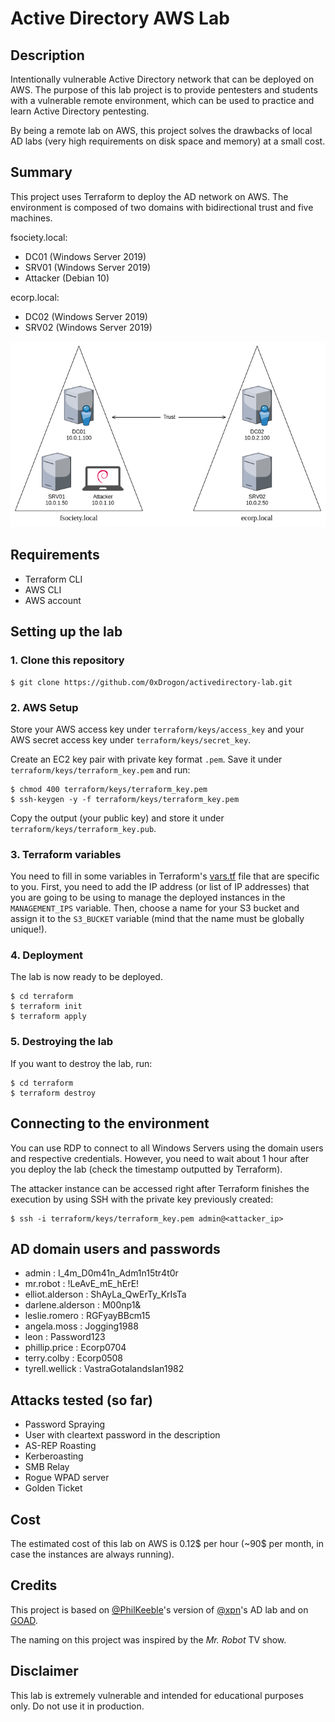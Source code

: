 # Active Directory AWS Lab


## Description

Intentionally vulnerable Active Directory network that can be deployed on AWS. The purpose of this lab project is to provide pentesters and students with a vulnerable remote environment, which can be used to practice and learn Active Directory pentesting.

By being a remote lab on AWS, this project solves the drawbacks of local AD labs (very high requirements on disk space and memory) at a small cost.


## Summary

This project uses Terraform to deploy the AD network on AWS. The environment is composed of two domains with bidirectional trust and five machines.

fsociety.local:
* DC01 (Windows Server 2019)
* SRV01 (Windows Server 2019)
* Attacker (Debian 10)

ecorp.local:
* DC02 (Windows Server 2019)
* SRV02 (Windows Server 2019)

![overview.png](./utils/overview.png)


## Requirements

* Terraform CLI
* AWS CLI
* AWS account


## Setting up the lab

### 1. Clone this repository

```
$ git clone https://github.com/0xDrogon/activedirectory-lab.git
```

### 2. AWS Setup

Store your AWS access key under `terraform/keys/access_key` and your AWS secret access key under `terraform/keys/secret_key`.

Create an EC2 key pair with private key format `.pem`. Save it under `terraform/keys/terraform_key.pem` and run:

```
$ chmod 400 terraform/keys/terraform_key.pem
$ ssh-keygen -y -f terraform/keys/terraform_key.pem
```

Copy the output (your public key) and store it under `terraform/keys/terraform_key.pub`.

### 3. Terraform variables

You need to fill in some variables in Terraform's [vars.tf](./terraform/vars.tf) file that are specific to you. First, you need to add the IP address (or list of IP addresses) that you are going to be using to manage the deployed instances in the `MANAGEMENT_IPS` variable. Then, choose a name for your S3 bucket and assign it to the `S3_BUCKET` variable (mind that the name must be globally unique!).

### 4. Deployment

The lab is now ready to be deployed.

```
$ cd terraform
$ terraform init
$ terraform apply
```

### 5. Destroying the lab

If you want to destroy the lab, run:

```
$ cd terraform
$ terraform destroy
```


## Connecting to the environment

You can use RDP to connect to all Windows Servers using the domain users and respective credentials. However, you need to wait about 1 hour after you deploy the lab (check the timestamp outputted by Terraform).

The attacker instance can be accessed right after Terraform finishes the execution by using SSH with the private key previously created:

```
$ ssh -i terraform/keys/terraform_key.pem admin@<attacker_ip>
```


## AD domain users and passwords

* admin : I_4m_D0m41n_Adm1n15tr4t0r
* mr.robot : !LeAvE_mE_hErE!
* elliot.alderson : ShAyLa_QwErTy_KrIsTa
* darlene.alderson : M00np1&
* leslie.romero : RGFyayBBcm15
* angela.moss : Jogging1988
* leon : Password123
* phillip.price : Ecorp0704
* terry.colby : Ecorp0508
* tyrell.wellick : VastraGotalandsIan1982




## Attacks tested (so far)

* Password Spraying
* User with cleartext password in the description
* AS-REP Roasting
* Kerberoasting 
* SMB Relay
* Rogue WPAD server
* Golden Ticket


## Cost

The estimated cost of this lab on AWS is 0.12$ per hour (~90$ per month, in case the instances are always running).


## Credits

This project is based on [@PhilKeeble](https://github.com/PhilKeeble/AWS-RedTeam-ADLab)'s version of [@xpn](https://github.com/xpn/DemoLab)'s AD lab and on [GOAD](https://github.com/Orange-Cyberdefense/GOAD).

The naming on this project was inspired by the *Mr. Robot* TV show.


## Disclaimer

This lab is extremely vulnerable and intended for educational purposes only. Do not use it in production.